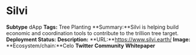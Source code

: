 # Silvi
**Subtype** dApp
**Tags:** Tree Planting
**Summary:**Silvi is helping build economic and coordination tools to contribute to the trillion tree target.
**Deployment Status:**
**Description:**
**URL:**https://www.silvi.earth/
**Image:**
**Ecosystem/chain:**Celo
**Twitter**
**Community**
**Whitepaper**
